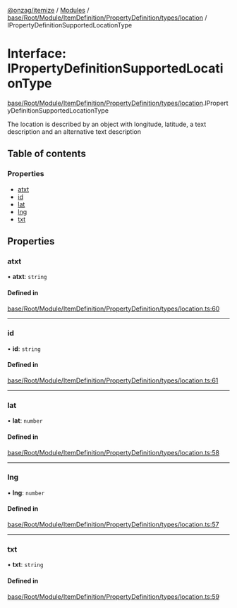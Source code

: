 [@onzag/itemize](../README.md) / [Modules](../modules.md) / [base/Root/Module/ItemDefinition/PropertyDefinition/types/location](../modules/base_Root_Module_ItemDefinition_PropertyDefinition_types_location.md) / IPropertyDefinitionSupportedLocationType

# Interface: IPropertyDefinitionSupportedLocationType

[base/Root/Module/ItemDefinition/PropertyDefinition/types/location](../modules/base_Root_Module_ItemDefinition_PropertyDefinition_types_location.md).IPropertyDefinitionSupportedLocationType

The location is described by an object with longitude, latitude,
a text description and an alternative text description

## Table of contents

### Properties

- [atxt](base_Root_Module_ItemDefinition_PropertyDefinition_types_location.IPropertyDefinitionSupportedLocationType.md#atxt)
- [id](base_Root_Module_ItemDefinition_PropertyDefinition_types_location.IPropertyDefinitionSupportedLocationType.md#id)
- [lat](base_Root_Module_ItemDefinition_PropertyDefinition_types_location.IPropertyDefinitionSupportedLocationType.md#lat)
- [lng](base_Root_Module_ItemDefinition_PropertyDefinition_types_location.IPropertyDefinitionSupportedLocationType.md#lng)
- [txt](base_Root_Module_ItemDefinition_PropertyDefinition_types_location.IPropertyDefinitionSupportedLocationType.md#txt)

## Properties

### atxt

• **atxt**: `string`

#### Defined in

[base/Root/Module/ItemDefinition/PropertyDefinition/types/location.ts:60](https://github.com/onzag/itemize/blob/f2db74a5/base/Root/Module/ItemDefinition/PropertyDefinition/types/location.ts#L60)

___

### id

• **id**: `string`

#### Defined in

[base/Root/Module/ItemDefinition/PropertyDefinition/types/location.ts:61](https://github.com/onzag/itemize/blob/f2db74a5/base/Root/Module/ItemDefinition/PropertyDefinition/types/location.ts#L61)

___

### lat

• **lat**: `number`

#### Defined in

[base/Root/Module/ItemDefinition/PropertyDefinition/types/location.ts:58](https://github.com/onzag/itemize/blob/f2db74a5/base/Root/Module/ItemDefinition/PropertyDefinition/types/location.ts#L58)

___

### lng

• **lng**: `number`

#### Defined in

[base/Root/Module/ItemDefinition/PropertyDefinition/types/location.ts:57](https://github.com/onzag/itemize/blob/f2db74a5/base/Root/Module/ItemDefinition/PropertyDefinition/types/location.ts#L57)

___

### txt

• **txt**: `string`

#### Defined in

[base/Root/Module/ItemDefinition/PropertyDefinition/types/location.ts:59](https://github.com/onzag/itemize/blob/f2db74a5/base/Root/Module/ItemDefinition/PropertyDefinition/types/location.ts#L59)
